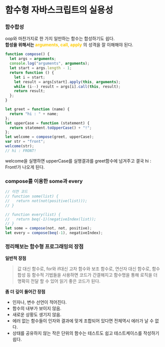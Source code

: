 # 함수형 자바스크립트의 실용성

### **함수합성**

oop와 마찬가지로 한 가지 일만하는 함수는 합성하기도 쉽다.  
**합성을 위해서는 <span style="color:#ffcc00">arguments, call, apply</span>** 의 성격을 잘 이해해야 된다.

```javascript
function compose() {
  let args = arguments;
  console.log("arguments", arguments);
  let start = args.length - 1;
  return function () {
    let i = start;
    let result = args[start].apply(this, arguments);
    while (i--) result = args[i].call(this, result);
    return result;
  };
}

let greet = function (name) {
  return "hi : " + name;
};
let upperCase = function (statement) {
  return statement.toUpperCase() + "!";
};
let welcome = compose(greet, upperCase);
var str = "front";
welcome(str);
// hi : FRONT!
```

welcome을 실행하면 upperCase를 실행결과를 greet함수에 넘겨주고 결국 hi : Front!가 나오게 된다.

### **compose를 이용한 some과 every**

```javascript
// 이전 코드
// function some(list) {
//   return not(not(positive(list)));
// }

// function every(list) {
//   return beq(-1)(negativeIndex(list));
// }
let some = compose(not, not, positive);
let every = compose(beq(-1), negativeIndex);
```

### **정리해보는 함수형 프로그래밍의 장점**

**일반적 장점**

> 값 대신 함수로, for와 if대신 고차 함수와 보조 함수로, 연산자 대신 함수로, 함수 합성 등 함수적 기법들을 사용하면 코드가 간결해지고 함수명을 통해 로직을 더 명확히 전달 할 수 있어 읽기 좋은 코드가 된다.

**좀 더 깊이 들어간 장점**

- 인자나, 변수 선언이 적어진다.
- 함수의 내부가 보이지 않음.
- 새로운 상황도 생기지 않음.
- 에러 없는 함수들이 인자와 결과에 맞게 조합되어 있다면 전체역시 에러가 날 수 없다.
- 상태를 공유하지 않는 작은 단위의 함수는 테스트도 쉽고 테스트케이스를 작성하기 쉽다.
